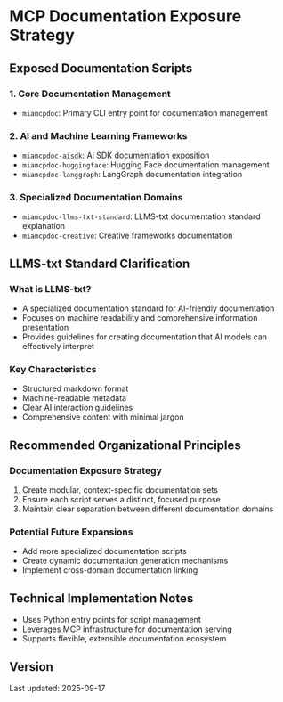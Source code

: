 # MCP Documentation Exposure Strategy

## Exposed Documentation Scripts

### 1. Core Documentation Management
- `miamcpdoc`: Primary CLI entry point for documentation management

### 2. AI and Machine Learning Frameworks
- `miamcpdoc-aisdk`: AI SDK documentation exposition
- `miamcpdoc-huggingface`: Hugging Face documentation management
- `miamcpdoc-langgraph`: LangGraph documentation integration

### 3. Specialized Documentation Domains
- `miamcpdoc-llms-txt-standard`: LLMS-txt documentation standard explanation
- `miamcpdoc-creative`: Creative frameworks documentation

## LLMS-txt Standard Clarification

### What is LLMS-txt?
- A specialized documentation standard for AI-friendly documentation
- Focuses on machine readability and comprehensive information presentation
- Provides guidelines for creating documentation that AI models can effectively interpret

### Key Characteristics
- Structured markdown format
- Machine-readable metadata
- Clear AI interaction guidelines
- Comprehensive content with minimal jargon

## Recommended Organizational Principles

### Documentation Exposure Strategy
1. Create modular, context-specific documentation sets
2. Ensure each script serves a distinct, focused purpose
3. Maintain clear separation between different documentation domains

### Potential Future Expansions
- Add more specialized documentation scripts
- Create dynamic documentation generation mechanisms
- Implement cross-domain documentation linking

## Technical Implementation Notes
- Uses Python entry points for script management
- Leverages MCP infrastructure for documentation serving
- Supports flexible, extensible documentation ecosystem

## Version
Last updated: 2025-09-17
</parameter>
</invoke>